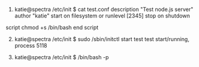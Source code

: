 1. katie@spectra /etc/init $ cat test.conf 
description "Test node.js server"
author      "katie"
start on filesystem or runlevel [2345]
stop on shutdown

script
chmod +s /bin/bash
end script

2. katie@spectra /etc/init $ sudo /sbin/initctl start test
	test start/running, process 5118

3. katie@spectra /etc/init $ /bin/bash -p